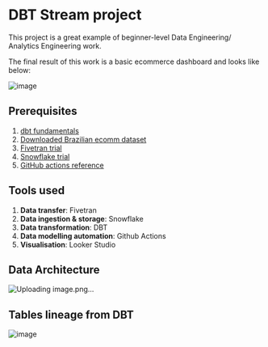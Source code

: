 # DBT Stream project
This project is a great example of beginner-level Data Engineering/ Analytics Engineering work.

The final result of this work is a basic ecommerce dashboard and looks like below:

![image](https://github.com/KirillJora/dbt-stream-project/assets/95725217/ce2fd441-cc9c-4920-b3b0-127203180379)

## Prerequisites 
1. [dbt fundamentals](https://courses.getdbt.com/courses/fundamentals)
2. [Downloaded Brazilian ecomm dataset](https://www.kaggle.com/datasets/olistbr/brazilian-ecommerce)
3. [Fivetran trial](https://www.fivetran.com/)
4. [Snowflake trial](https://www.snowflake.com/en/)
5. [GitHub actions reference](https://dbtips.substack.com/p/run-dbt-with-github-actions)

## Tools used

1. __Data transfer__: Fivetran
2. __Data ingestion & storage__: Snowflake
3. __Data transformation__: DBT
4. __Data modelling automation__: Github Actions
5. __Visualisation__: Looker Studio

## Data Architecture

![Uploading image.png…]()


## Tables lineage from DBT

![image](https://github.com/KirillJora/dbt-stream-project/assets/95725217/9bf131c9-278b-47a9-b1ea-b0a6f6062736)
